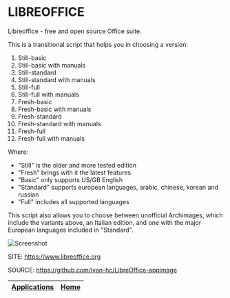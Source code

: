 # LIBREOFFICE

 Libreoffice - free and open source Office suite.
 
 This is a transitional script that helps you in choosing a version:

  1) Still-basic
  2) Still-basic with manuals
  3) Still-standard
  4) Still-standard with manuals
  5) Still-full
  6) Still-full with manuals
  7) Fresh-basic
  8) Fresh-basic with manuals
  9) Fresh-standard
  10) Fresh-standard with manuals
  11) Fresh-full
  12) Fresh-full with manuals

  Where:
  - "Still" is the older and more tested edition
  - "Fresh" brings with it the latest features
  - "Basic" only supports US/GB English
  - "Standard" supports european languages, arabic, chinese, korean and russian
  - "Full" includes all supported languages

 This script also allows you to choose between unofficial Archimages, which include the variants above, an Italian edition, and one with the major European languages ​​included in "Standard".
 
 ![Screenshot](https://upload.wikimedia.org/wikipedia/commons/4/42/LibreOffice_7.2.4.1_start_centre_screenshot.png)
 
 SITE: https://www.libreoffice.org

 SOURCE: https://github.com/ivan-hc/LibreOffice-appimage

 | [Applications](https://portable-linux-apps.github.io/apps.html) | [Home](https://portable-linux-apps.github.io)
 | --- | --- |

